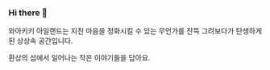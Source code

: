 ### Hi there 👋

<!--
**kimconch/kimconch** is a ✨ _special_ ✨ repository because its `README.md` (this file) appears on your GitHub profile.

Here are some ideas to get you started:

- 🔭 I’m currently working on ...
- 🌱 I’m currently learning ...
- 👯 I’m looking to collaborate on ...
- 🤔 I’m looking for help with ...
- 💬 Ask me about ...
- 📫 How to reach me: ...
- 😄 Pronouns: ...
- ⚡ Fun fact: ...
-->

와아키키 아일랜드는 지친 마음을 정화시킬 수 있는 무언가를 잔뜩 그려보다가 탄생하게 된 상상속 공간입니다.

환상의 섬에서 일어나는 작은 이야기들을 담아요.
